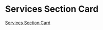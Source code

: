 # Services Section Card

[Services Section Card](https://www.youtube.com/watch?v=hMqAeky7qhU&ab_channel=OnlineTutorials)